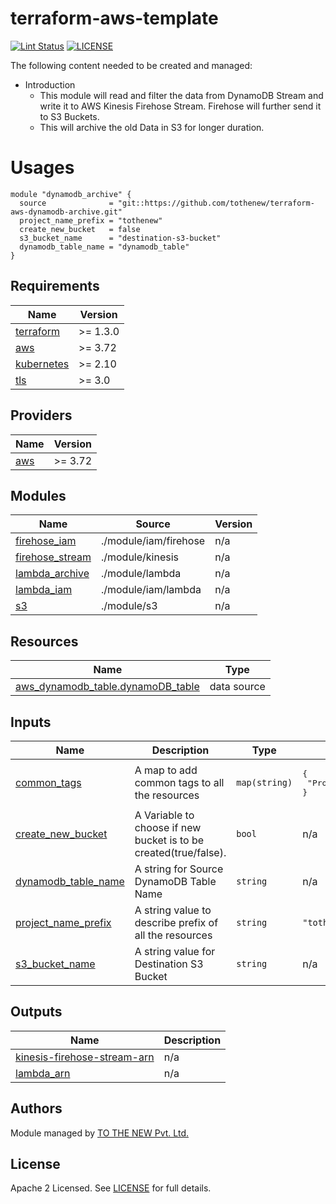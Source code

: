 # terraform-aws-template

[![Lint Status](https://github.com/tothenew/terraform-aws-template/workflows/Lint/badge.svg)](https://github.com/tothenew/terraform-aws-template/actions)
[![LICENSE](https://img.shields.io/github/license/tothenew/terraform-aws-template)](https://github.com/tothenew/terraform-aws-template/blob/master/LICENSE)

The following content needed to be created and managed:
- Introduction
   - This module will read and filter the data from DynamoDB Stream and write it to AWS Kinesis Firehose Stream. Firehose will further send it to S3 Buckets. 
   - This will archive the old Data in S3 for longer duration. 

# Usages
```
module "dynamodb_archive" {
  source              = "git::https://github.com/tothenew/terraform-aws-dynamodb-archive.git"
  project_name_prefix = "tothenew"
  create_new_bucket   = false
  s3_bucket_name      = "destination-s3-bucket"
  dynamodb_table_name = "dynamodb_table"
}
```

<!-- BEGIN_TF_DOCS -->
## Requirements

| Name | Version |
|------|---------|
| <a name="requirement_terraform"></a> [terraform](#requirement\_terraform) | >= 1.3.0 |
| <a name="requirement_aws"></a> [aws](#requirement\_aws) | >= 3.72 |
| <a name="requirement_kubernetes"></a> [kubernetes](#requirement\_kubernetes) | >= 2.10 |
| <a name="requirement_tls"></a> [tls](#requirement\_tls) | >= 3.0 |

## Providers

| Name | Version |
|------|---------|
| <a name="provider_aws"></a> [aws](#provider\_aws) | >= 3.72 |

## Modules

| Name | Source | Version |
|------|--------|---------|
| <a name="module_firehose_iam"></a> [firehose\_iam](#module\_firehose\_iam) | ./module/iam/firehose | n/a |
| <a name="module_firehose_stream"></a> [firehose\_stream](#module\_firehose\_stream) | ./module/kinesis | n/a |
| <a name="module_lambda_archive"></a> [lambda\_archive](#module\_lambda\_archive) | ./module/lambda | n/a |
| <a name="module_lambda_iam"></a> [lambda\_iam](#module\_lambda\_iam) | ./module/iam/lambda | n/a |
| <a name="module_s3"></a> [s3](#module\_s3) | ./module/s3 | n/a |

## Resources

| Name | Type |
|------|------|
| [aws_dynamodb_table.dynamoDB_table](https://registry.terraform.io/providers/hashicorp/aws/latest/docs/data-sources/dynamodb_table) | data source |

## Inputs

| Name | Description | Type | Default | Required |
|------|-------------|------|---------|:--------:|
| <a name="input_common_tags"></a> [common\_tags](#input\_common\_tags) | A map to add common tags to all the resources | `map(string)` | <pre>{<br>  "Project": "ToTheNew"<br>}</pre> | no |
| <a name="input_create_new_bucket"></a> [create\_new\_bucket](#input\_create\_new\_bucket) | A Variable to choose if new bucket is to be created(true/false). | `bool` | n/a | yes |
| <a name="input_dynamodb_table_name"></a> [dynamodb\_table\_name](#input\_dynamodb\_table\_name) | A string for Source DynamoDB Table Name | `string` | n/a | yes |
| <a name="input_project_name_prefix"></a> [project\_name\_prefix](#input\_project\_name\_prefix) | A string value to describe prefix of all the resources | `string` | `"tothenew"` | no |
| <a name="input_s3_bucket_name"></a> [s3\_bucket\_name](#input\_s3\_bucket\_name) | A string value for Destination S3 Bucket | `string` | n/a | yes |

## Outputs

| Name | Description |
|------|-------------|
| <a name="output_kinesis-firehose-stream-arn"></a> [kinesis-firehose-stream-arn](#output\_kinesis-firehose-stream-arn) | n/a |
| <a name="output_lambda_arn"></a> [lambda\_arn](#output\_lambda\_arn) | n/a |
<!-- END_TF_DOCS -->

## Authors

Module managed by [TO THE NEW Pvt. Ltd.](https://github.com/tothenew)

## License

Apache 2 Licensed. See [LICENSE](https://github.com/tothenew/terraform-aws-template/blob/main/LICENSE) for full details.
